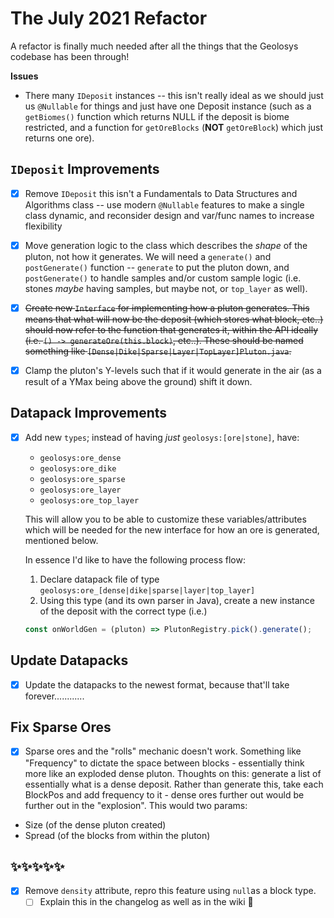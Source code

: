 # The July 2021 Refactor

A refactor is finally much needed after all the things that the Geolosys codebase has been through!

**Issues**

- There many `IDeposit` instances -- this isn't really ideal as we should just us `@Nullable` for things and just have one Deposit instance (such as a `getBiomes()` function which returns NULL if the deposit is biome restricted, and a function for `getOreBlocks` (**NOT** `getOreBlock`) which just returns one ore).

## `IDeposit` Improvements

- [x] Remove `IDeposit` this isn't a Fundamentals to Data Structures and Algorithms class -- use modern `@Nullable` features to make a single class dynamic, and reconsider design and var/func names to increase flexibility

- [x] Move generation logic to the class which describes the _shape_ of the pluton, not how it generates. We will need a `generate()` and `postGenerate()` function -- `generate` to put the pluton down, and `postGenerate()` to handle samples and/or custom sample logic (i.e. stones _maybe_ having samples, but maybe not, or `top_layer` as well).

- [x] ~~Create new `Interface` for implementing how a pluton generates. This means that what will now be the deposit (which stores what block, etc..) should now refer to the function that generates it, within the API ideally (i.e. `() -> generateOre(this.block)`, etc..). These should be named something like `[Dense|Dike|Sparse|Layer|TopLayer]Pluton.java`.~~

- [x] Clamp the pluton's Y-levels such that if it would generate in the air (as a result of a YMax being above the ground) shift it down.

## Datapack Improvements

- [x] Add new `types`; instead of having _just_ `geolosys:[ore|stone]`, have:

  - `geolosys:ore_dense`
  - `geolosys:ore_dike`
  - `geolosys:ore_sparse`
  - `geolosys:ore_layer`
  - `geolosys:ore_top_layer`

  This will allow you to be able to customize these variables/attributes which will be needed for the new interface for how an ore is generated, mentioned below.

  In essence I'd like to have the following process flow:

  1. Declare datapack file of type `geolosys:ore_[dense|dike|sparse|layer|top_layer]`
  2. Using this type (and its own parser in Java), create a new instance of the deposit with the correct type (i.e.)

  ```js
  const onWorldGen = (pluton) => PlutonRegistry.pick().generate();
  ```

## Update Datapacks

- [x] Update the datapacks to the newest format, because that'll take forever............

## Fix Sparse Ores

- [x] Sparse ores and the "rolls" mechanic doesn't work. Something like "Frequency" to dictate the space between blocks - essentially think more like an exploded dense pluton. Thoughts on this: generate a list of essentially what is a dense deposit. Rather than generate this, take each BlockPos and add frequency to it - dense ores further out would be further out in the "explosion". This would two params:

* Size (of the dense pluton created)
* Spread (of the blocks from within the pluton)

## ✨✨✨✨✨

- [x] Remove `density` attribute, repro this feature using `null`as a block type.
  - [ ] Explain this in the changelog as well as in the wiki 🤔
